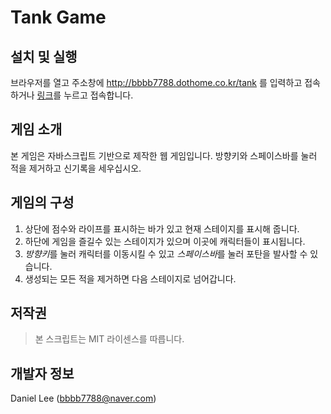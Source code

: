 Tank Game
========

## 설치 및 실행
브라우저를 열고 주소창에 http://bbbb7788.dothome.co.kr/tank 를 입력하고 접속하거나
[링크](http://bbbb7788.dothome.co.kr/tank)를 누르고 접속합니다.

## 게임 소개
본 게임은 자바스크립트 기반으로 제작한 웹 게임입니다.
방향키와 스페이스바를 눌러 적을 제거하고 신기록을 세우십시오.

## 게임의 구성
1. 상단에 점수와 라이프를 표시하는 바가 있고 현재 스테이지를 표시해 줍니다.
2. 하단에 게임을 즐길수 있는 스테이지가 있으며 이곳에 캐릭터들이 표시됩니다.
3. *방향키*를 눌러 캐릭터를 이동시킬 수 있고 *스페이스바*를 눌러 포탄을 발사할 수 있습니다.
4. 생성되는 모든 적을 제거하면 다음 스테이지로 넘어갑니다.

## 저작권
> 본 스크립트는 MIT 라이센스를 따릅니다.

## 개발자 정보
Daniel Lee ([bbbb7788@naver.com](mailto:bbbb7788@naver.com))
